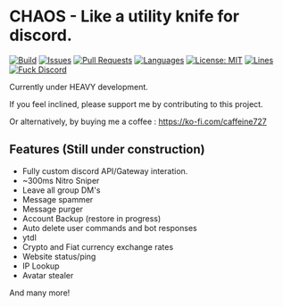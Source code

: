 # CHAOS - Like a utility knife for discord.

[![Build](https://github.com/caffeine-moe/CHAOS/actions/workflows/ci.yml/badge.svg)](https://github.com/caffeine-moe/CHAOS/actions/workflows/ci.yml) [![Issues](https://img.shields.io/github/issues/caffeine-moe/CHAOS)](https://github.com/caffeine-moe/CHAOS/issues) [![Pull Requests](https://img.shields.io/github/issues-pr/caffeine-moe/CHAOS)](https://github.com/caffeine-moe/CHAOS/pulls) [![Languages](https://img.shields.io/github/languages/top/caffeine-moe/CHAOS)](https://github.com/caffeine-moe/CHAOS/search?l=kotlin&type=code) [![License: MIT](https://img.shields.io/github/license/caffeine-moe/CHAOS)](https://mit-license.org/) [![Lines](https://img.shields.io/tokei/lines/github/caffeine-moe/CHAOS)]() [![Fuck Discord](https://img.shields.io/badge/Fuck-Discord-critical)](https://discord.com/developers/docs/topics/oauth2#bot-vs-user-accounts)


Currently under HEAVY development.

If you feel inclined, please support me by contributing to this project. 

Or alternatively, by buying me a coffee : https://ko-fi.com/caffeine727

## Features (Still under construction)
- Fully custom discord API/Gateway interation.
- ~300ms Nitro Sniper
- Leave all group DM's
- Message spammer
- Message purger
- Account Backup (restore in progress)
- Auto delete user commands and bot responses
- ytdl
- Crypto and Fiat currency exchange rates
- Website status/ping
- IP Lookup
- Avatar stealer

And many more!
